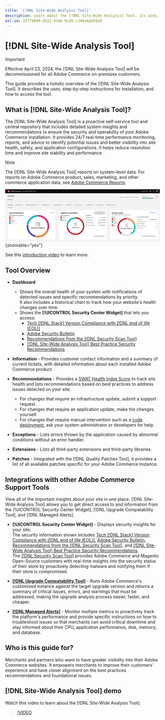 ```yaml
---
title: '[!DNL Site-Wide Analysis Tool]'
description: Learn about the [!DNL Site-Wide Analysis] Tool, its uses, the installation process, and how to get access
exl-id: 32774040-d322-43d6-9c26-c340a0ab58a9
---
```

# [!DNL Site-Wide Analysis Tool]

>[!IMPORTANT]
>
>Effective April 23, 2024, the [!DNL Site-Wide Analysis Tool] will be decommissioned for all Adobe Commerce on-premises customers.

This guide provides a holistic overview of the [!DNL Site-Wide Analysis Tool]. It describes the uses, step-by-step instructions for installation, and how to access the tool.

## What is [!DNL Site-Wide Analysis Tool]? 

The [!DNL Site-Wide Analysis Tool] is a proactive self-service tool and central repository that includes detailed system insights and recommendations to ensure the security and operability of your Adobe Commerce installation. It provides 24/7 real-time performance monitoring, reports, and advice to identify potential issues and better visibility into site health, safety, and application configurations. It helps reduce resolution time and improve site stability and performance.

>[!NOTE]
>
>The [!DNL Site-Wide Analysis Tool] reports on system-level data. For reports on Adobe Commerce product, sales, marketing, and other commerce application data, see [Adobe Commerce Reports](https://experienceleague.adobe.com/en/docs/commerce-admin/start/reporting/reports-menu).

![Site-Wide Analysis Tool dashboard](../../assets/tools/swat-dashboard.png){zoomable="yes"}

See this [introduction video](https://www.youtube.com/watch?v=KW2R8ki_RG4) to learn more.

## Tool Overview

- **Dashboard**
    - Shows the overall health of your system with notifications of detected issues and specific recommendations by priority.<br>
    It also includes a historical chart to track how your website's health changes over time.
    - Shows the **[!UICONTROL Security Center Widget]** that lets you access:
        - [Tech [!DNL Stack] Version Compliance with [!DNL end of life (EOL)]](https://experienceleague.adobe.com/docs/commerce-operations/installation-guide/system-requirements.html)
        - [Adobe Security Bulletin](https://helpx.adobe.com/security/security-bulletin.html)
        - [Recommendations from the [!DNL Security Scan Tool]](https://experienceleague.adobe.com/docs/commerce-admin/systems/security/security-scan.html)
        - [[!DNL Site-Wide Analysis Tool] Best Practice Security Recommendations](https://experienceleague.adobe.com/docs/commerce-operations/tools/site-wide-analysis-tool/recommendations.html)
        
- **Information** - Provides customer contact information and a summary of current tickets, with detailed information about each installed Adobe Commerce product.

- **Recommendations** - Provides a [SWAT Health Index Score](#swat-health-index.md) to track site health and lists recommendations based on best practices to address issues detected on your site:
  - For changes that require an infrastructure update, submit a support request.
  - For changes that require an application update, make the changes yourself. 
  - For changes that require manual intervention such as a [code deployment](https://experienceleague.adobe.com/docs/commerce-cloud-service/user-guide/architecture/pro-develop-deploy-workflow.html#deployment-workflow), ask your system administrator or developers for help.

- **Exceptions** - Lists errors thrown by the application caused by abnormal conditions without an error handler.

- **Extensions** - Lists all third-party extensions and third-party libraries.

- **Patches** - Integrated with the [!DNL Quality Patches Tool], it provides a list of all available patches specific for your Adobe Commerce Instance.

## Integrations with other Adobe Commerce Support Tools

View all of the important insights about your site in one place. [!DNL Site-Wide Analysis Tool] allows you to get direct access to and information from the [!UICONTROL Security Center Widget], [!DNL Upgrade Compatability Tool], and [!DNL Managed Alerts].

- **[!UICONTROL Security Center Widget]** - Displays security insights for your site.<br>
The security information shown includes [Tech [!DNL Stack] Version Compliance with [!DNL end of life (EOL)]](https://experienceleague.adobe.com/docs/commerce-operations/installation-guide/system-requirements.html), [Adobe Security Bulletin](https://helpx.adobe.com/security/security-bulletin.html), [Recommendations from the [!DNL Security Scan Tool]](https://experienceleague.adobe.com/docs/commerce-admin/systems/security/security-scan.html), and [[!DNL Site-Wide Analysis Tool] Best Practice Security Recommendations](https://experienceleague.adobe.com/docs/commerce-operations/tools/site-wide-analysis-tool/recommendations.html).<br>
The [[!DNL Security Scan Tool]](https://experienceleague.adobe.com/docs/commerce-admin/systems/security/security-scan.html) provides Adobe Commerce and Magento Open-Source customers with real-time insights into the security status of their store by proactively detecting malware and notifying them if their store is compromised.

- [**[!DNL Upgrade Compatability Tool]**](../../upgrade/upgrade-compatibility-tool/overview.md) - Runs Adobe Commerce's customized instance against the target upgrade version and returns a summary of critical issues, errors, and warnings that must be addressed, making the upgrade analysis process easier, faster, and cheaper.

- [**[!DNL Managed Alerts]**](https://support.magento.com/hc/en-us/sections/360010758472-Managed-alerts-for-Adobe-Commerce) - Monitor multiple metrics to proactively track the platform's performance and provide specific instructions on how to troubleshoot issues so that merchants can avoid critical downtime and stay informed about their CPU, application performance, disk, memory, and database.

## Who is this guide for?

Merchants and partners who want to have greater visibility into their Adobe Commerce websites. It empowers merchants to improve their customers' experience and have closer alignment on the best practices recommendations and foundational issues.

## [!DNL Site-Wide Analysis Tool] demo

Watch this video to learn about the [!DNL Site-Wide Analysis Tool]:

>[!VIDEO](https://video.tv.adobe.com/v/344001?quality=12)
